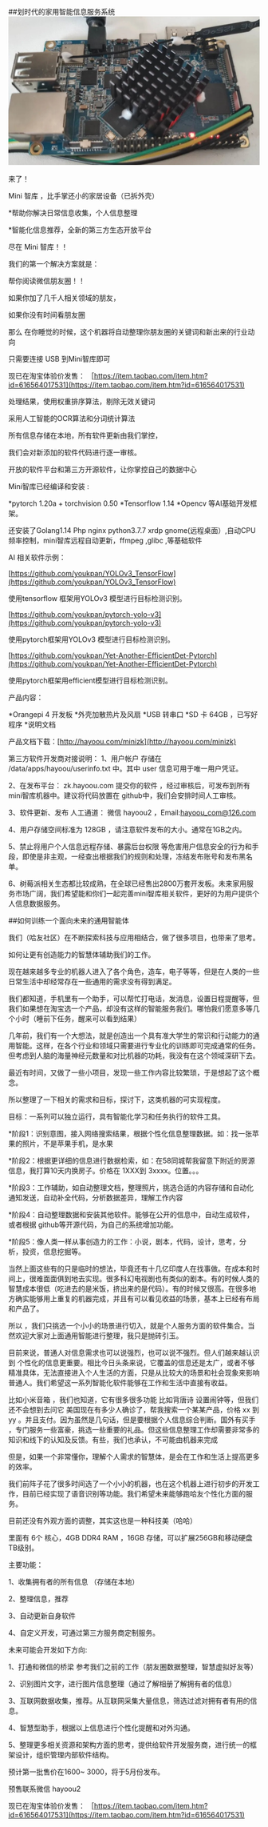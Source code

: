 ##划时代的家用智能信息服务系统
![](https://raw.githubusercontent.com/youkpan/hayoou_minizhiku/master/%E5%9B%BE%E7%89%87/Mini%E6%99%BA%E5%BA%93.jpg)  


来了！

Mini 智库 ，比手掌还小的家居设备（已拆外壳）

*帮助你解决日常信息收集，个人信息整理

*智能化信息推荐，全新的第三方生态开放平台

尽在 Mini 智库！！

我们的第一个解决方案就是：

帮你阅读微信朋友圈！！

如果你加了几千人相关领域的朋友，

如果你没有时间看朋友圈

那么 在你睡觉的时候，这个机器将自动整理你朋友圈的关键词和新出来的行业动向

只需要连接 USB 到Mini智库即可

现已在淘宝体验价发售：
［https://item.taobao.com/item.htm?id=616564017531](https://item.taobao.com/item.htm?id=616564017531)

处理结果，使用权重排序算法，剔除无效关键词

采用人工智能的OCR算法和分词统计算法

所有信息存储在本地，所有软件更新由我们掌控，

我们会对新添加的软件代码进行逐一审核。

开放的软件平台和第三方开源软件，让你掌控自己的数据中心

Mini智库已经编译和安装 :

*pytorch 1.20a + torchvision 0.50
*Tensorflow 1.14
*Opencv
等AI基础开发框架。

还安装了Golang1.14 Php nginx python3.7.7 xrdp gnome(远程桌面）,自动CPU频率控制，mini智库远程自动更新，ffmpeg ,glibc ,等基础软件


AI 相关软件示例：

[https://github.com/youkpan/YOLOv3_TensorFlow](https://github.com/youkpan/YOLOv3_TensorFlow)

使用tensorflow 框架用YOLOv3 模型进行目标检测识别。


[https://github.com/youkpan/pytorch-yolo-v3](https://github.com/youkpan/pytorch-yolo-v3)

使用pytorch框架用YOLOv3 模型进行目标检测识别。

[https://github.com/youkpan/Yet-Another-EfficientDet-Pytorch](https://github.com/youkpan/Yet-Another-EfficientDet-Pytorch)

使用pytorch框架用efficient模型进行目标检测识别。
 

产品内容：

*Orangepi 4 开发板
*外壳加散热片及风扇
*USB 转串口
*SD 卡 64GB ，已写好程序
*说明文档

产品文档下载：[http://hayoou.com/minizk](http://hayoou.com/minizk)

第三方软件开发商对接说明：
1、用户帐户 存储在 /data/apps/hayoou/userinfo.txt 中。其中 user 信息可用于唯一用户凭证。

2、在发布平台： zk.hayoou.com 提交你的软件 ，经过审核后，可发布到所有mini智库机器中。建议将代码放置在 github中，我们会安排时间人工审核。

3、软件更新、发布 人工通道： 微信 hayoou2 ，Email:hayoou_com@126.com

4、用户存储空间标准为 128GB ，请注意软件发布的大小。通常在1GB之内。

5、禁止将用户个人信息远程存储、暴露后台权限 等危害用户信息安全的行为和手段，即使是非主观，一经查出根据我们的规则和处理，冻结发布账号和发布黑名单。

6、树莓派相关生态都比较成熟，在全球已经售出2800万套开发板。未来家用服务市场广阔，我们希望能和你们一起完善mini智库相关软件，更好的为用户提供个人信息数据服务。

##如何训练一个面向未来的通用智能体

我们（哈友社区）在不断探索科技与应用相结合，做了很多项目，也带来了思考。

如何让更有创造能力的智慧体辅助我们的工作。

现在越来越多专业的机器人进入了各个角色，造车，电子等等，但是在人类的一些日常生活中却经常存在一些通用的需求没有得到满足。

我们都知道，手机里有一个助手，可以帮忙打电话，发消息，设置日程提醒等，但我们如果想在淘宝选一个产品，却没有这样的智能服务我们。哪怕我们愿意多等几个小时（睡前下任务，醒来可以看到结果）

几年前，我们有一个大想法，就是创造出一个具有准大学生的常识和行动能力的通用智能。这样，在各个行业和领域只需要进行专业化的训练即可完成通常的任务。但考虑到人脑的海量神经元数量和对比机器的功耗，我没有在这个领域深研下去。

最近有时间，又做了一些小项目，发现一些工作内容比较繁琐，于是想起了这个概念。

所以整理了一下相关的需求和目标，探讨下，这类机器的可实现程度。

目标：一系列可以独立运行，具有智能化学习和任务执行的软件工具。

*阶段1：识别意图，接入网络搜索结果，根据个性化信息整理数据。如：找一张苹果的照片，不是苹果手机，是水果

*阶段2：根据更详细的信息进行数据检索，如：在58同城帮我留意下附近的房源信息，我打算10天内换房子。价格在 1XXX到 3xxxx。位置。。。

*阶段3：工作辅助，如自动整理文档，整理照片，挑选合适的内容存储和自动化通知发送，自动补全代码，分析数据差异，理解工作内容

*阶段4：自动整理数据和安装其他软件。能够在公开的信息中，自动生成软件，或者根据 github等开源代码，为自己的系统增加功能。

*阶段5：像人类一样从事创造力的工作：小说，剧本，代码，设计，思考，分析，投资，信息挖掘等。

当然上面这些有的只是临时的想法，毕竟还有十几亿印度人在找事做。在成本和时间上，很难面面俱到地去实现。很多科幻电视剧也有类似的剧本。有的时候人类的智慧成本很低（吃进去的是米饭，挤出来的是代码）。有的时候又很高。在很多地方确实能够用上重复的机器完成，并且有可以看见收益的场景，基本上已经有布局和产品了。

所以 ，我们只挑选一个小小的场景进行切入，就是个人服务方面的软件集合。当然欢迎大家对上面通用智能进行整理，我只是抛砖引玉。

目前来说，普通人对信息需求也可以说强烈，也可以说不强烈。但人们越来越认识到 个性化的信息更重要。相比今日头条来说，它覆盖的信息还是太广，或者不够精准具体，无法直接进入个人生活的方面，只是从比较大的场景和社会现象来影响普通人。我们希望这一系列智能化软件能够在工作和生活中直接有收益。

比如小米音箱 ，我们也知道，它有很多很多功能 比如背唐诗 设置闹钟等，但我们还不会想到去问它 美国现在有多少人确诊了，帮我搜索一个某某产品，价格 xx 到 yy 。并且支付。因为虽然是几句话，但是要根据个人信息综合判断。国外有买手 ，专门服务一些富豪，挑选一些重要的礼品。但这些信息整理工作却需要非常多的知识和线下的认知及反馈。有些，我们也承认，不可能由机器来完成

但是，如果一个非常懂你，理解个人需求的智慧体，是会在工作和生活上提高更多的效率。

我们前阵子花了很多时间选了一个小小的机器，也在这个机器上进行初步的开发工作，目前已经实现了语音识别等功能。我们希望未来能够跑哈友个性化方面的服务。

目前还没有外观方面的调整，其实这也是一种科技美（哈哈）

里面有 6个 核心，4GB DDR4 RAM ，16GB 存储，可以扩展256GB和移动硬盘 TB级别。

主要功能：

1、收集拥有者的所有信息 （存储在本地）

2、整理信息，推荐

3、自动更新自身软件

4、自定义开发，可通过第三方服务商定制服务。

未来可能会开发如下方向:

1、打通和微信的桥梁 参考我们之前的工作（朋友圈数据整理，智慧虚拟好友等）

2、识别图片文字，进行图片信息整理（通过了解相册了解拥有者的信息）

3、互联网数据收集，推荐。从互联网采集大量信息，筛选过滤对拥有者有用的信息。

4、智慧型助手，根据以上信息进行个性化提醒和对外沟通。

5、整理更多相关资源和架构方面的思考，提供给软件开发服务商，进行统一的框架设计，组织管理内部软件结构。

预计第一批售价在1600~ 3000，将于5月份发布。

预售联系微信 hayoou2

现已在淘宝体验价发售：
［https://item.taobao.com/item.htm?id=616564017531](https://item.taobao.com/item.htm?id=616564017531)

 
